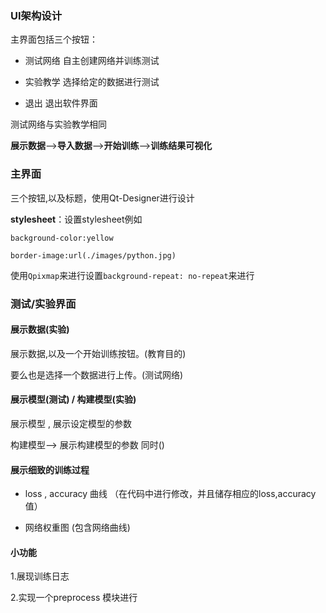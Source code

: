 ### UI架构设计

主界面包括三个按钮：

- 测试网络 自主创建网络并训练测试

- 实验教学 选择给定的数据进行测试

- 退出 退出软件界面

测试网络与实验教学相同

**展示数据**-->**导入数据**-->**开始训练**-->**训练结果可视化**

### 主界面

三个按钮,以及标题，使用Qt-Designer进行设计

**stylesheet**：设置stylesheet例如

`background-color:yellow `

`border-image:url(./images/python.jpg)`

使用`Qpixmap`来进行设置`background-repeat: no-repeat`来进行

### 测试/实验界面

#### 展示数据(实验)

展示数据,以及一个开始训练按钮。(教育目的)

要么也是选择一个数据进行上传。(测试网络)

#### 展示模型(测试)  / 构建模型(实验)

展示模型 , 展示设定模型的参数

构建模型--> 展示构建模型的参数 同时()

#### 展示细致的训练过程

- loss , accuracy 曲线 （在代码中进行修改，并且储存相应的loss,accuracy值）

- 网络权重图 (包含网络曲线)

#### 小功能

1.展现训练日志

2.实现一个preprocess 模块进行
